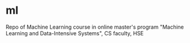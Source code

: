 # ml
Repo of Machine Learning course in online master's program "Machine Learning and Data-Intensive Systems", CS faculty, HSE
